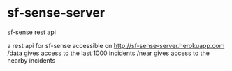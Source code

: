 sf-sense-server
===============

sf-sense rest api

a rest api for sf-sense accessible on http://sf-sense-server.herokuapp.com
/data gives access to the last 1000 incidents
/near gives access to the nearby incidents
